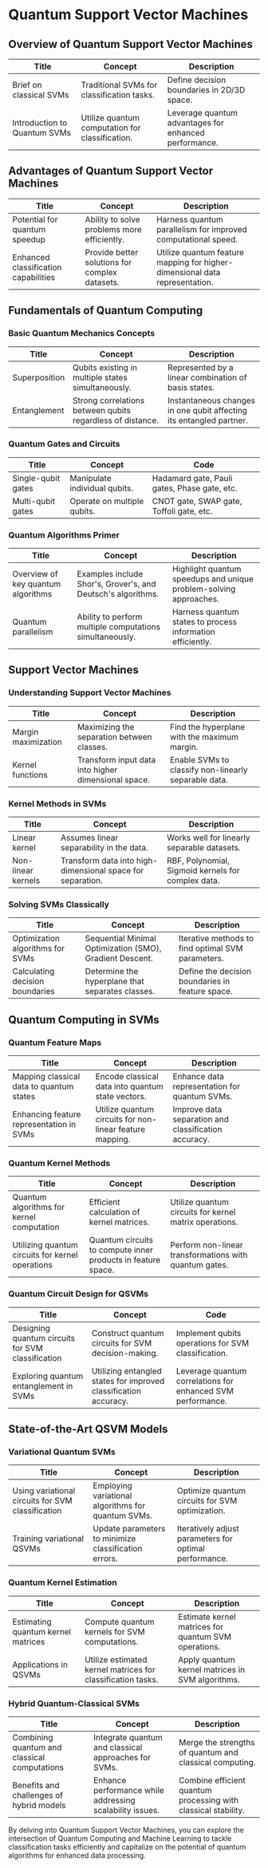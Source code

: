 # Quantum Support Vector Machines

## Overview of Quantum Support Vector Machines

| Title                       | Concept                                                            | Description                                    |
|-----------------------------|--------------------------------------------------------------------|------------------------------------------------|
| Brief on classical SVMs     | Traditional SVMs for classification tasks.                         | Define decision boundaries in 2D/3D space.      |
| Introduction to Quantum SVMs| Utilize quantum computation for classification.                    | Leverage quantum advantages for enhanced performance. |

## Advantages of Quantum Support Vector Machines

| Title                       | Concept                                                            | Description                                    |
|-----------------------------|--------------------------------------------------------------------|------------------------------------------------|
| Potential for quantum speedup| Ability to solve problems more efficiently.                        | Harness quantum parallelism for improved computational speed.|
| Enhanced classification capabilities | Provide better solutions for complex datasets.                    | Utilize quantum feature mapping for higher-dimensional data representation.|

## Fundamentals of Quantum Computing

### Basic Quantum Mechanics Concepts

| Title                       | Concept                                                            | Description                                    |
|-----------------------------|--------------------------------------------------------------------|------------------------------------------------|
| Superposition               | Qubits existing in multiple states simultaneously.                  | Represented by a linear combination of basis states.           |
| Entanglement                | Strong correlations between qubits regardless of distance.          | Instantaneous changes in one qubit affecting its entangled partner.|

### Quantum Gates and Circuits

| Title                       | Concept                                                            | Code                                           |
|-----------------------------|--------------------------------------------------------------------|------------------------------------------------|
| Single-qubit gates          | Manipulate individual qubits.                                      | Hadamard gate, Pauli gates, Phase gate, etc.    |
| Multi-qubit gates           | Operate on multiple qubits.                                        | CNOT gate, SWAP gate, Toffoli gate, etc.        |

### Quantum Algorithms Primer

| Title                       | Concept                                                            | Description                                    |
|-----------------------------|--------------------------------------------------------------------|------------------------------------------------|
| Overview of key quantum algorithms | Examples include Shor's, Grover's, and Deutsch's algorithms.     | Highlight quantum speedups and unique problem-solving approaches.|
| Quantum parallelism         | Ability to perform multiple computations simultaneously.          | Harness quantum states to process information efficiently. |

## Support Vector Machines

### Understanding Support Vector Machines

| Title                       | Concept                                                            | Description                                    |
|-----------------------------|--------------------------------------------------------------------|------------------------------------------------|
| Margin maximization         | Maximizing the separation between classes.                         | Find the hyperplane with the maximum margin.     |
| Kernel functions            | Transform input data into higher dimensional space.                | Enable SVMs to classify non-linearly separable data.|

### Kernel Methods in SVMs

| Title                       | Concept                                                            | Description                                    |
|-----------------------------|--------------------------------------------------------------------|------------------------------------------------|
| Linear kernel               | Assumes linear separability in the data.                          | Works well for linearly separable datasets.         |
| Non-linear kernels          | Transform data into high-dimensional space for separation.         | RBF, Polynomial, Sigmoid kernels for complex data. |

### Solving SVMs Classically

| Title                       | Concept                                                            | Description                                    |
|-----------------------------|--------------------------------------------------------------------|------------------------------------------------|
| Optimization algorithms for SVMs | Sequential Minimal Optimization (SMO), Gradient Descent.       | Iterative methods to find optimal SVM parameters.     |
| Calculating decision boundaries | Determine the hyperplane that separates classes.                | Define the decision boundaries in feature space.     |

## Quantum Computing in SVMs

### Quantum Feature Maps

| Title                       | Concept                                                            | Description                                    |
|-----------------------------|--------------------------------------------------------------------|------------------------------------------------|
| Mapping classical data to quantum states | Encode classical data into quantum state vectors.             | Enhance data representation for quantum SVMs.       |
| Enhancing feature representation in SVMs | Utilize quantum circuits for non-linear feature mapping.         | Improve data separation and classification accuracy. |

### Quantum Kernel Methods

| Title                       | Concept                                                            | Description                                    |
|-----------------------------|--------------------------------------------------------------------|------------------------------------------------|
| Quantum algorithms for kernel computation | Efficient calculation of kernel matrices.                    | Utilize quantum circuits for kernel matrix operations.|
| Utilizing quantum circuits for kernel operations | Quantum circuits to compute inner products in feature space.    | Perform non-linear transformations with quantum gates. |

### Quantum Circuit Design for QSVMs

| Title                       | Concept                                                            | Code                                           |
|-----------------------------|--------------------------------------------------------------------|------------------------------------------------|
| Designing quantum circuits for SVM classification | Construct quantum circuits for SVM decision-making.          | Implement qubits operations for SVM classification.|
| Exploring quantum entanglement in SVMs | Utilizing entangled states for improved classification accuracy. | Leverage quantum correlations for enhanced SVM performance. |

## State-of-the-Art QSVM Models

### Variational Quantum SVMs

| Title                       | Concept                                                            | Description                                    |
|-----------------------------|--------------------------------------------------------------------|------------------------------------------------|
| Using variational circuits for SVM classification | Employing variational algorithms for quantum SVMs.          | Optimize quantum circuits for SVM optimization.    |
| Training variational QSVMs  | Update parameters to minimize classification errors.        | Iteratively adjust parameters for optimal performance. |

### Quantum Kernel Estimation

| Title                       | Concept                                                            | Description                                    |
|-----------------------------|--------------------------------------------------------------------|------------------------------------------------|
| Estimating quantum kernel matrices | Compute quantum kernels for SVM computations.                | Estimate kernel matrices for quantum SVM operations.|
| Applications in QSVMs       | Utilize estimated kernel matrices for classification tasks.     | Apply quantum kernel matrices in SVM algorithms.    |

### Hybrid Quantum-Classical SVMs

| Title                       | Concept                                                            | Description                                    |
|-----------------------------|--------------------------------------------------------------------|------------------------------------------------|
| Combining quantum and classical computations | Integrate quantum and classical approaches for SVMs.          | Merge the strengths of quantum and classical computing.|
| Benefits and challenges of hybrid models | Enhance performance while addressing scalability issues.      | Combine efficient quantum processing with classical stability.|

By delving into Quantum Support Vector Machines, you can explore the intersection of Quantum Computing and Machine Learning to tackle classification tasks efficiently and capitalize on the potential of quantum algorithms for enhanced data processing.